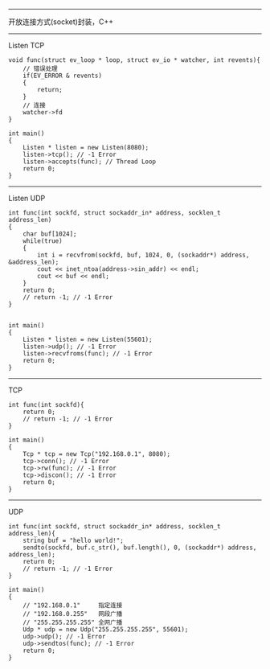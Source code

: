 -----------------------------------  
开放连接方式(socket)封装，C++

-----------------------------------  
Listen TCP

	void func(struct ev_loop * loop, struct ev_io * watcher, int revents){
		// 错误处理
		if(EV_ERROR & revents)
		{
			return;
		}
		// 连接
		watcher->fd
	}

	int main()
	{
		Listen * listen = new Listen(8080);
		listen->tcp(); // -1 Error
		listen->accepts(func); // Thread Loop
		return 0;
	}

-----------------------------------  
Listen UDP

	int func(int sockfd, struct sockaddr_in* address, socklen_t address_len)
	{
		char buf[1024];
		while(true)
		{
			int i = recvfrom(sockfd, buf, 1024, 0, (sockaddr*) address, &address_len);
			cout << inet_ntoa(address->sin_addr) << endl;
			cout << buf << endl;
		}
		return 0;
		// return -1; // -1 Error
	}


	int main()
	{
		Listen * listen = new Listen(55601);
		listen->udp(); // -1 Error
		listen->recvfroms(func); // -1 Error
		return 0;
	}

-----------------------------------  
TCP

	int func(int sockfd){
		return 0;
		// return -1; // -1 Error
	}

	int main()
	{
		Tcp * tcp = new Tcp("192.168.0.1", 8080);
		tcp->conn(); // -1 Error
		tcp->rw(func); // -1 Error
		tcp->discon(); // -1 Error
		return 0;
	}

-----------------------------------  
UDP


	int func(int sockfd, struct sockaddr_in* address, socklen_t address_len){
		string buf = "hello world!";
		sendto(sockfd, buf.c_str(), buf.length(), 0, (sockaddr*) address, address_len);
		return 0;
		// return -1; // -1 Error
	}

	int main()
	{
		// "192.168.0.1"     指定连接
		// "192.168.0.255"   网段广播
		// "255.255.255.255" 全网广播
		Udp * udp = new Udp("255.255.255.255", 55601);
		udp->udp(); // -1 Error
		udp->sendtos(func); // -1 Error
		return 0;
	}

